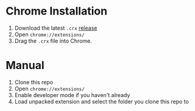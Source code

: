 # Chrome Installation

1. Download the latest `.crx` [release](https://github.com/joeyciechanowicz/better-concourse/releases/tag/1.0)
1. Open `chrome://extensions/`
1. Drag the `.crx` file into Chrome.

# Manual

1. Clone this repo
1. Open `chrome://extensions/`
1. Enable developer mode if you haven't already
1. Load unpacked extension and select the folder you clone this repo to
